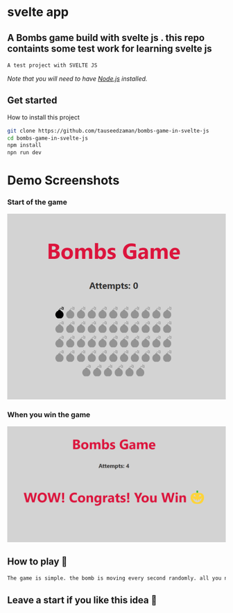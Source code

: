 # svelte app
## A Bombs game build with svelte js . this repo containts some test work for learning svelte js 
```bash
A test project with SVELTE JS
```

*Note that you will need to have [Node.js](https://nodejs.org) installed.*



## Get started

How to install this project
```bash
git clone https://github.com/tauseedzaman/bombs-game-in-svelte-js
cd bombs-game-in-svelte-js
npm install
npn run dev
```
# Demo Screenshots
<h3>Start of the game</h3>

<img src="screenshot1.png" />

<h3>When you win the game</h3>
<img src="screenshot2.png" />

## How to play 🙂
```bash
The game is simple. the bomb is moving every second randomly. all you need is to blast the active bomb 💣. <br /> You have total 10 attempts. when you miss active bomb you will loose one attempt,<br /> when you loose 10 attempts you will loose the game <br /> and when you blast all 50 bombs. then congrats message will be showed and that's set you are the winner 😅.  
```
## Leave a start if you like this idea 💓